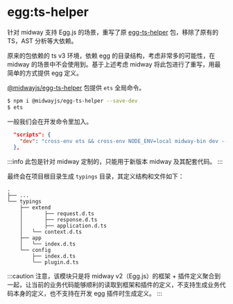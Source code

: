 # egg:ts-helper

针对 midway 支持 Egg.js 的场景，重写了原 [egg-ts-helper](https://github.com/whxaxes/egg-ts-helper) 包，移除了原有的 TS，AST 分析等大依赖。

原来的包依赖的 ts v3 环境，依赖 egg 的目录结构，考虑非常多的可能性，在 midway 的场景中不会使用到。基于上述考虑 midway 将此包进行了重写，用最简单的方式提供 egg 定义。

[@midwayjs/egg-ts-helper](https://github.com/midwayjs/egg-ts-helper) 包提供 `ets` 全局命令。

```bash
$ npm i @midwayjs/egg-ts-helper --save-dev
$ ets
```

一般我们会在开发命令里加入。

```json
  "scripts": {
    "dev": "cross-env ets && cross-env NODE_ENV=local midway-bin dev --ts",
  },
```

:::info
此包是针对 midway 定制的，只能用于新版本 midway 及其配套代码。
:::

最终会在项目根目录生成 `typings` 目录，其定义结构和文件如下：

```
.
├── ...
└── typings
    ├── extend
    │		├── request.d.ts
    │		├── response.d.ts
    │		├── application.d.ts
    │   └── context.d.ts
    ├── app
    │   └── index.d.ts
    └── config
        ├── index.d.ts
        └── plugin.d.ts
```

:::caution
注意，该模块只是将 midway v2（Egg.js）的框架 + 插件定义聚合到一起，让当前的业务代码能够顺利的读取到框架和插件的定义，不支持生成业务代码本身的定义，也不支持在开发 egg 插件时生成定义。
:::

